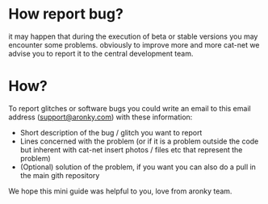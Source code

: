 # How report bug?
it may happen that during the execution of beta or stable versions you may encounter some problems. obviously to improve more and more cat-net we advise you to report it to the central development team.
# How?
To report glitches or software bugs you could write an email to this email address (support@aronky.com) with these information:
- Short description of the bug / glitch you want to report
- Lines concerned with the problem (or if it is a problem outside the code but inherent with cat-net insert photos / files etc that represent the problem)
- (Optional) solution of the problem, if you want you can also do a pull in the main gith repository

We hope this mini guide was helpful to you, love from aronky team.
